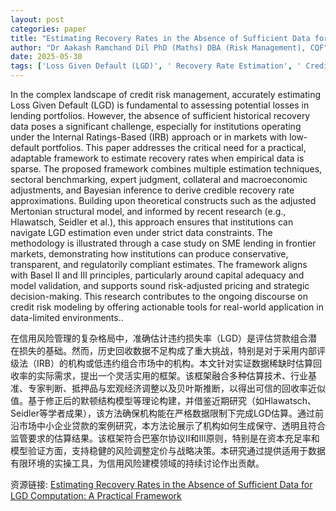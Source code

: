 ```yaml
---
layout: post
categories: paper
title: "Estimating Recovery Rates in the Absence of Sufficient Data for LGD Computation: A Practical Framework"
author: "Dr Aakash Ramchand Dil PhD (Maths) DBA (Risk Management), CQF"
date: 2025-05-30
tags: ['Loss Given Default (LGD)', ' Recovery Rate Estimation', ' Credit Risk', ' Data Scarcity', ' Basel II and III', ' Risk Modeling', ' Merton Model', ' Bayesian Inference', ' SME Lending', ' Financial Regulation', ' Internal Ratings-Based Approach', ' Low-Default Portfolios']
---
```


In the complex landscape of credit risk management, accurately estimating Loss Given Default (LGD) is fundamental to assessing potential losses in lending portfolios. However, the absence of sufficient historical recovery data poses a significant challenge, especially for institutions operating under the Internal Ratings-Based (IRB) approach or in markets with low-default portfolios. This paper addresses the critical need for a practical, adaptable framework to estimate recovery rates when empirical data is sparse. The proposed framework combines multiple estimation techniques, sectoral benchmarking, expert judgment, collateral and macroeconomic adjustments, and Bayesian inference to derive credible recovery rate approximations. Building upon theoretical constructs such as the adjusted Mertonian structural model, and informed by recent research (e.g., Hlawatsch, Seidler et al.), this approach ensures that institutions can navigate LGD estimation even under strict data constraints. The methodology is illustrated through a case study on SME lending in frontier markets, demonstrating how institutions can produce conservative, transparent, and regulatorily compliant estimates. The framework aligns with Basel II and III principles, particularly around capital adequacy and model validation, and supports sound risk-adjusted pricing and strategic decision-making. This research contributes to the ongoing discourse on credit risk modeling by offering actionable tools for real-world application in data-limited environments..

在信用风险管理的复杂格局中，准确估计违约损失率（LGD）是评估贷款组合潜在损失的基础。然而，历史回收数据不足构成了重大挑战，特别是对于采用内部评级法（IRB）的机构或低违约组合市场中的机构。本文针对实证数据稀缺时估算回收率的实际需求，提出一个灵活实用的框架。该框架融合多种估算技术、行业基准、专家判断、抵押品与宏观经济调整以及贝叶斯推断，以得出可信的回收率近似值。基于修正后的默顿结构模型等理论构建，并借鉴近期研究（如Hlawatsch、Seidler等学者成果），该方法确保机构能在严格数据限制下完成LGD估算。通过前沿市场中小企业贷款的案例研究，本方法论展示了机构如何生成保守、透明且符合监管要求的估算结果。该框架符合巴塞尔协议II和III原则，特别是在资本充足率和模型验证方面，支持稳健的风险调整定价与战略决策。本研究通过提供适用于数据有限环境的实操工具，为信用风险建模领域的持续讨论作出贡献。

资源链接: [Estimating Recovery Rates in the Absence of Sufficient Data for LGD Computation: A Practical Framework](https://papers.ssrn.com/sol3/papers.cfm?abstract_id=5275286)

